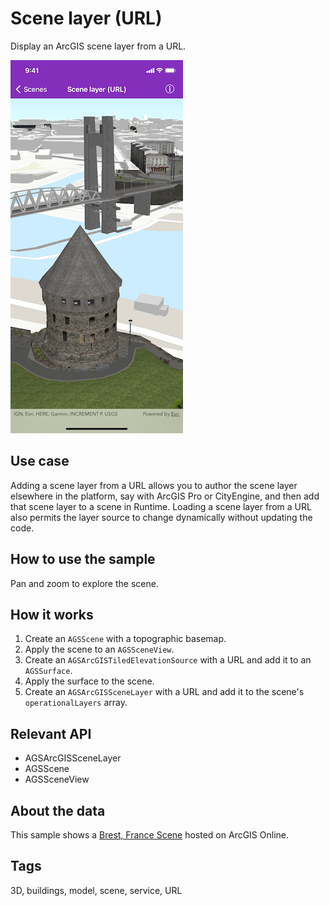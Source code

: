 # Scene layer (URL)

Display an ArcGIS scene layer from a URL.

![Scene layer (URL) sample](scene-layer-url.png)

## Use case

Adding a scene layer from a URL allows you to author the scene layer elsewhere in the platform, say with ArcGIS Pro or CityEngine, and then add that scene layer to a scene in Runtime. Loading a scene layer from a URL also permits the layer source to change dynamically without updating the code.

## How to use the sample

Pan and zoom to explore the scene.

## How it works

1. Create an `AGSScene` with a topographic basemap.
2. Apply the scene to an `AGSSceneView`.
3. Create an `AGSArcGISTiledElevationSource` with a URL and add it to an `AGSSurface`.
4. Apply the surface to the scene.
5. Create an `AGSArcGISSceneLayer` with a URL and add it to the scene's `operationalLayers` array.

## Relevant API

* AGSArcGISSceneLayer
* AGSScene
* AGSSceneView

## About the data

This sample shows a [Brest, France Scene](https://tiles.arcgis.com/tiles/P3ePLMYs2RVChkJx/arcgis/rest/services/Buildings_Brest/SceneServer/layers/0) hosted on ArcGIS Online.

## Tags

3D, buildings, model, scene, service, URL
